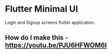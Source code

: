 # Flutter Minimal UI

Login and Signup screens flutter application.



## How do I make this - https://youtu.be/PJU6HFWOM6I
